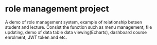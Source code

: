 # role management project

A demo of role management system, example of relationship beteen student and lecture. Consist the function such as menu management, file updating, demo of data table data viewing(Echarts), dashboard course enrolment, JWT token and etc.

